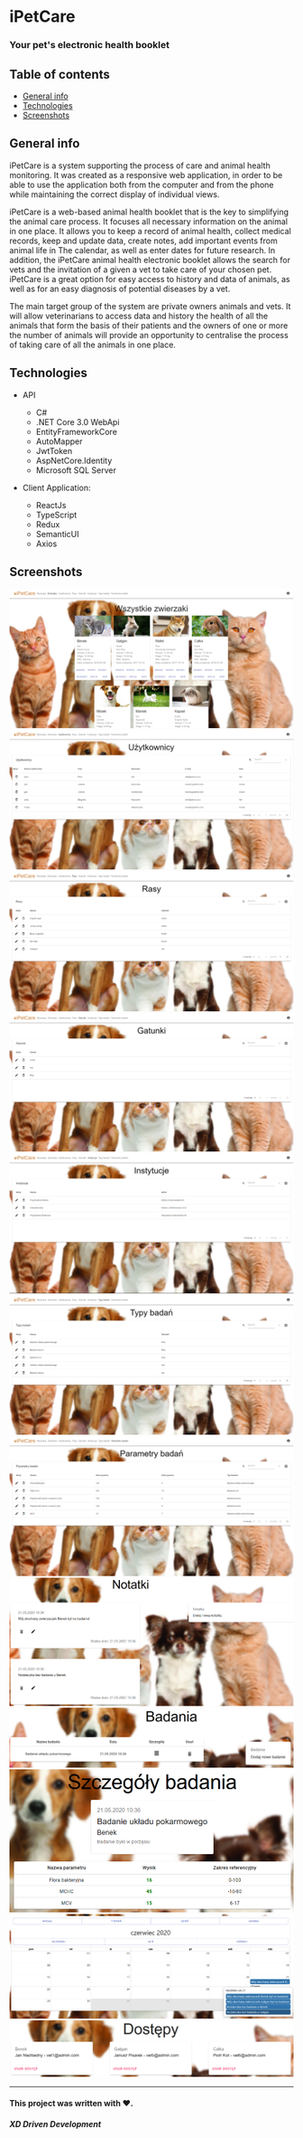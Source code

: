 # iPetCare
### Your pet's electronic health booklet

## Table of contents
* [General info](#general-info)
* [Technologies](#technologies)
* [Screenshots](#screenshots)


## General info
iPetCare is a system supporting the process of care and animal health monitoring. It was created as a responsive web application, in order to be able to use the application both from the computer and from the phone while maintaining the correct display of individual views. 

iPetCare is a web-based animal health booklet that is the key to simplifying the animal care process. It focuses all necessary information on the animal in one place. It allows you to keep a record of animal health, collect medical records, keep and update data, create notes, add important events from animal life in The calendar, as well as enter dates for future research. In addition, the iPetCare animal health electronic booklet allows the search for vets and the invitation of a given a vet to take care of your chosen pet. iPetCare is a great option for easy access to history and data of animals, as well as for an easy diagnosis of potential diseases by a vet.

The main target group of the system are private owners animals and vets. It will allow veterinarians to access data and history the health of all the animals that form the basis of their patients and the owners of one or more the number of animals will provide an opportunity to centralise the process of taking care of all the animals in one place.

## Technologies
- API
	- C#
	- .NET Core 3.0 WebApi
	- EntityFrameworkCore
	- AutoMapper
	- JwtToken
	- AspNetCore.Identity
	- Microsoft SQL Server

- Client Application:
	- ReactJs
	- TypeScript
	- Redux
	- SemanticUI
	- Axios

## Screenshots
![](https://github.com/blc132/iPetCare.SPA/blob/dev/images/admin_image_3.png?raw=true)
![](https://github.com/blc132/iPetCare.SPA/blob/dev/images/admin_image_4.png?raw=true)
![](https://github.com/blc132/iPetCare.SPA/blob/dev/images/admin_image_5.png?raw=true)
![](https://github.com/blc132/iPetCare.SPA/blob/dev/images/admin_image_6.png?raw=true)
![](https://github.com/blc132/iPetCare.SPA/blob/dev/images/admin_image_7.png?raw=true)
![](https://github.com/blc132/iPetCare.SPA/blob/dev/images/admin_image_8.png?raw=true)
![](https://github.com/blc132/iPetCare.SPA/blob/dev/images/admin_image_9.png?raw=true)
![](https://github.com/blc132/iPetCare.SPA/blob/dev/images/owner_8.png?raw=true)
![](https://github.com/blc132/iPetCare.SPA/blob/dev/images/owner_10.png?raw=true)
![](https://github.com/blc132/iPetCare.SPA/blob/dev/images/owner_11.png?raw=true)
![](https://github.com/blc132/iPetCare.SPA/blob/dev/images/owner_13.png?raw=true)
![](https://github.com/blc132/iPetCare.SPA/blob/dev/images/owner_14.png?raw=true)

------------

#### This project was written with ❤️.


##### XD Driven Development

